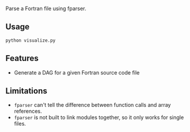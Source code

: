 Parse a Fortran file using fparser. 

## Usage

```
python visualize.py
```

## Features

- Generate a DAG for a given Fortran source code file

## Limitations

- `fparser` can't tell the difference between function calls and array references. 
- `fparser` is not built to link modules together, so it only works for single files. 